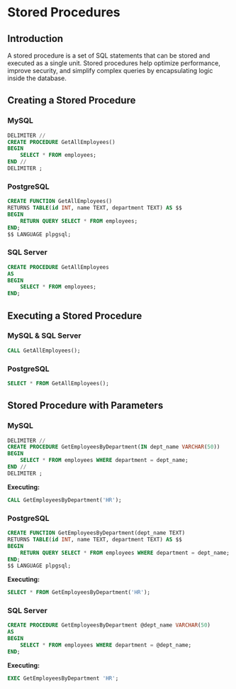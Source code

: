 # Stored Procedures

## Introduction
A stored procedure is a set of SQL statements that can be stored and executed as a single unit. Stored procedures help optimize performance, improve security, and simplify complex queries by encapsulating logic inside the database.

## Creating a Stored Procedure
### MySQL
```sql
DELIMITER //
CREATE PROCEDURE GetAllEmployees()
BEGIN
    SELECT * FROM employees;
END //
DELIMITER ;
```

### PostgreSQL
```sql
CREATE FUNCTION GetAllEmployees()
RETURNS TABLE(id INT, name TEXT, department TEXT) AS $$
BEGIN
    RETURN QUERY SELECT * FROM employees;
END;
$$ LANGUAGE plpgsql;
```

### SQL Server
```sql
CREATE PROCEDURE GetAllEmployees
AS
BEGIN
    SELECT * FROM employees;
END;
```

## Executing a Stored Procedure
### MySQL & SQL Server
```sql
CALL GetAllEmployees();
```

### PostgreSQL
```sql
SELECT * FROM GetAllEmployees();
```

## Stored Procedure with Parameters
### MySQL
```sql
DELIMITER //
CREATE PROCEDURE GetEmployeesByDepartment(IN dept_name VARCHAR(50))
BEGIN
    SELECT * FROM employees WHERE department = dept_name;
END //
DELIMITER ;
```
**Executing:**
```sql
CALL GetEmployeesByDepartment('HR');
```

### PostgreSQL
```sql
CREATE FUNCTION GetEmployeesByDepartment(dept_name TEXT)
RETURNS TABLE(id INT, name TEXT, department TEXT) AS $$
BEGIN
    RETURN QUERY SELECT * FROM employees WHERE department = dept_name;
END;
$$ LANGUAGE plpgsql;
```
**Executing:**
```sql
SELECT * FROM GetEmployeesByDepartment('HR');
```

### SQL Server
```sql
CREATE PROCEDURE GetEmployeesByDepartment @dept_name VARCHAR(50)
AS
BEGIN
    SELECT * FROM employees WHERE department = @dept_name;
END;
```
**Executing:**
```sql
EXEC GetEmployeesByDepartment 'HR';
```
